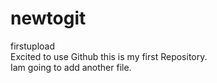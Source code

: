# newtogit
firstupload
<br>
Excited to use Github this is my first Repository.
<br>
Iam going to add another file.

